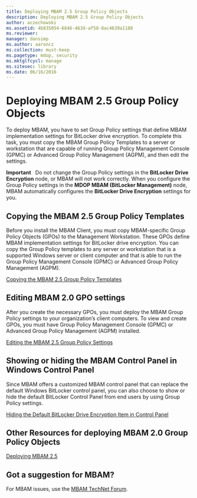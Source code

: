 ```yaml
---
title: Deploying MBAM 2.5 Group Policy Objects
description: Deploying MBAM 2.5 Group Policy Objects
author: aczechowski
ms.assetid: 4b835054-6846-463d-af58-8ac4639a1188
ms.reviewer: 
manager: dansimp
ms.author: aaroncz
ms.collection: must-keep
ms.pagetype: mdop, security
ms.mktglfcycl: manage
ms.sitesec: library
ms.date: 06/16/2016
---
```



# Deploying MBAM 2.5 Group Policy Objects


To deploy MBAM, you have to set Group Policy settings that define MBAM implementation settings for BitLocker drive encryption. To complete this task, you must copy the MBAM Group Policy Templates to a server or workstation that are capable of running Group Policy Management Console (GPMC) or Advanced Group Policy Management (AGPM), and then edit the settings.

**Important**  
Do not change the Group Policy settings in the **BitLocker Drive Encryption** node, or MBAM will not work correctly. When you configure the Group Policy settings in the **MDOP MBAM (BitLocker Management)** node, MBAM automatically configures the **BitLocker Drive Encryption** settings for you.

 

## Copying the MBAM 2.5 Group Policy Templates


Before you install the MBAM Client, you must copy MBAM-specific Group Policy Objects (GPOs) to the Management Workstation. These GPOs define MBAM implementation settings for BitLocker drive encryption. You can copy the Group Policy templates to any server or workstation that is a supported Windows server or client computer and that is able to run the Group Policy Management Console (GPMC) or Advanced Group Policy Management (AGPM).

[Copying the MBAM 2.5 Group Policy Templates](copying-the-mbam-25-group-policy-templates.md)

## Editing MBAM 2.0 GPO settings


After you create the necessary GPOs, you must deploy the MBAM Group Policy settings to your organization’s client computers. To view and create GPOs, you must have Group Policy Management Console (GPMC) or Advanced Group Policy Management (AGPM) installed.

[Editing the MBAM 2.5 Group Policy Settings](editing-the-mbam-25-group-policy-settings.md)

## Showing or hiding the MBAM Control Panel in Windows Control Panel


Since MBAM offers a customized MBAM control panel that can replace the default Windows BitLocker control panel, you can also choose to show or hide the default BitLocker Control Panel from end users by using Group Policy settings.

[Hiding the Default BitLocker Drive Encryption Item in Control Panel](hiding-the-default-bitlocker-drive-encryption-item-in-control-panel-mbam-25.md)

## Other Resources for deploying MBAM 2.0 Group Policy Objects


[Deploying MBAM 2.5](deploying-mbam-25.md)

## Got a suggestion for MBAM?

For MBAM issues, use the [MBAM TechNet Forum](https://social.technet.microsoft.com/Forums/home?forum=mdopmbam).

 

 





